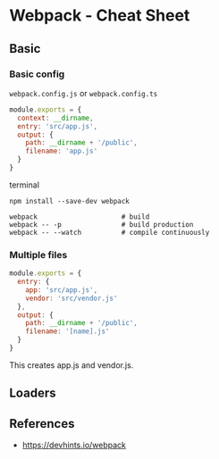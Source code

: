 # Webpack - Cheat Sheet

## Basic

### Basic config

`webpack.config.js` or `webpack.config.ts`
```js
module.exports = {
  context: __dirname,
  entry: 'src/app.js',
  output: {
    path: __dirname + '/public',
    filename: 'app.js'
  }
}
```

terminal

```shell
npm install --save-dev webpack

webpack                     # build
webpack -- -p               # build production
webpack -- --watch          # compile continuously
```

### Multiple files

```js
module.exports = {
  entry: {
    app: 'src/app.js',
    vendor: 'src/vendor.js'
  },
  output: {
    path: __dirname + '/public',
    filename: '[name].js'
  }
}
```

This creates app.js and vendor.js.

## Loaders








## References

- https://devhints.io/webpack